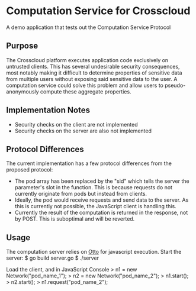 # Computation Service for Crosscloud
A demo application that tests out the Computation Service Protocol

## Purpose
The Crosscloud platform executes application code exclusively on untrusted clients. This has several undesirable security consequences, most notably making it difficult to determine properties of sensitive data from multiple users without exposing said sensitive data to the user. A computation service could solve this problem and allow users to pseudo-anonymously compute these aggregate properties.

## Implementation Notes
- Security checks on the client are not implemented
- Security checks on the server are also not implemented

## Protocol Differences
The current implementation has a few protocol differences from the proposed protocol:
- The pod array has been replaced by the "sid" which tells the server the parameter's slot in the function. This is because requests do not currently originate from pods but instead from clients.
- Ideally, the pod would receive requests and send data to the server. As this is currently not possible, the JavaScript client is handling this. 
- Currently the result of the computation is returned in the response, not by POST. This is suboptimal and will be reverted.

## Usage
The computation server relies on [Otto](https://github.com/robertkrimen/otto) for javascript execution. Start the server:
    $ go build server.go
    $ ./server
  
Load the client, and in JavaScript Console
    > n1 = new Network("pod_name_1");
    > n2 = new Network("pod_name_2");
    > n1.start();
    > n2.start();
    > n1.request("pod_name_2");
